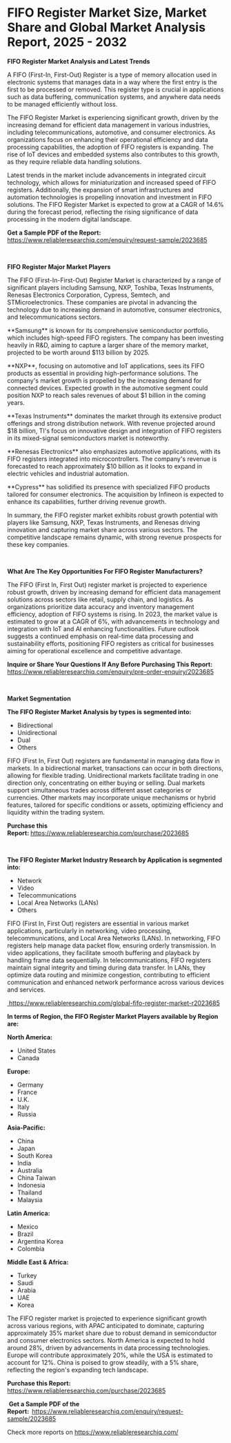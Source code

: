 <p><h1>FIFO Register Market Size, Market Share and Global Market Analysis Report, 2025 - 2032</h1></p><p><strong>FIFO Register Market Analysis and Latest Trends</strong></p>
<p><p>A FIFO (First-In, First-Out) Register is a type of memory allocation used in electronic systems that manages data in a way where the first entry is the first to be processed or removed. This register type is crucial in applications such as data buffering, communication systems, and anywhere data needs to be managed efficiently without loss.</p><p>The FIFO Register Market is experiencing significant growth, driven by the increasing demand for efficient data management in various industries, including telecommunications, automotive, and consumer electronics. As organizations focus on enhancing their operational efficiency and data processing capabilities, the adoption of FIFO registers is expanding. The rise of IoT devices and embedded systems also contributes to this growth, as they require reliable data handling solutions.</p><p>Latest trends in the market include advancements in integrated circuit technology, which allows for miniaturization and increased speed of FIFO registers. Additionally, the expansion of smart infrastructures and automation technologies is propelling innovation and investment in FIFO solutions. The FIFO Register Market is expected to grow at a CAGR of 14.6% during the forecast period, reflecting the rising significance of data processing in the modern digital landscape.</p></p>
<p><strong>Get a Sample PDF of the Report:&nbsp;</strong> <a href="https://www.reliableresearchiq.com/enquiry/request-sample/2023685?utm_campaign=2257&utm_medium=2&utm_source=Github&utm_content=ia&utm_term=12022025&utm_id=fifo-register">https://www.reliableresearchiq.com/enquiry/request-sample/2023685</a></p>
<p>&nbsp;</p>
<p><strong>FIFO Register Major Market Players</strong></p>
<p><p>The FIFO (First-In-First-Out) Register Market is characterized by a range of significant players including Samsung, NXP, Toshiba, Texas Instruments, Renesas Electronics Corporation, Cypress, Semtech, and STMicroelectronics. These companies are pivotal in advancing the technology due to increasing demand in automotive, consumer electronics, and telecommunications sectors.</p><p>**Samsung** is known for its comprehensive semiconductor portfolio, which includes high-speed FIFO registers. The company has been investing heavily in R&D, aiming to capture a larger share of the memory market, projected to be worth around $113 billion by 2025.</p><p>**NXP**, focusing on automotive and IoT applications, sees its FIFO products as essential in providing high-performance solutions. The company's market growth is propelled by the increasing demand for connected devices. Expected growth in the automotive segment could position NXP to reach sales revenues of about $1 billion in the coming years.</p><p>**Texas Instruments** dominates the market through its extensive product offerings and strong distribution network. With revenue projected around $18 billion, TI's focus on innovative design and integration of FIFO registers in its mixed-signal semiconductors market is noteworthy.</p><p>**Renesas Electronics** also emphasizes automotive applications, with its FIFO registers integrated into microcontrollers. The company's revenue is forecasted to reach approximately $10 billion as it looks to expand in electric vehicles and industrial automation.</p><p>**Cypress** has solidified its presence with specialized FIFO products tailored for consumer electronics. The acquisition by Infineon is expected to enhance its capabilities, further driving revenue growth.</p><p>In summary, the FIFO register market exhibits robust growth potential with players like Samsung, NXP, Texas Instruments, and Renesas driving innovation and capturing market share across various sectors. The competitive landscape remains dynamic, with strong revenue prospects for these key companies.</p></p>
<p>&nbsp;</p>
<p><strong>What Are The Key Opportunities For FIFO Register Manufacturers?</strong></p>
<p><p>The FIFO (First In, First Out) register market is projected to experience robust growth, driven by increasing demand for efficient data management solutions across sectors like retail, supply chain, and logistics. As organizations prioritize data accuracy and inventory management efficiency, adoption of FIFO systems is rising. In 2023, the market value is estimated to grow at a CAGR of 6%, with advancements in technology and integration with IoT and AI enhancing functionalities. Future outlook suggests a continued emphasis on real-time data processing and sustainability efforts, positioning FIFO registers as critical for businesses aiming for operational excellence and competitive advantage.</p></p>
<p><strong>Inquire or Share Your Questions If Any Before Purchasing This Report:</strong> <a href="https://www.reliableresearchiq.com/enquiry/pre-order-enquiry/2023685?utm_campaign=2257&utm_medium=2&utm_source=Github&utm_content=ia&utm_term=12022025&utm_id=fifo-register">https://www.reliableresearchiq.com/enquiry/pre-order-enquiry/2023685</a></p>
<p>&nbsp;</p>
<p><strong>Market Segmentation</strong></p>
<p><strong>The FIFO Register Market Analysis by types is segmented into:</strong></p>
<p><ul><li>Bidirectional</li><li>Unidirectional</li><li>Dual</li><li>Others</li></ul></p>
<p><p>FIFO (First In, First Out) registers are fundamental in managing data flow in markets. In a bidirectional market, transactions can occur in both directions, allowing for flexible trading. Unidirectional markets facilitate trading in one direction only, concentrating on either buying or selling. Dual markets support simultaneous trades across different asset categories or currencies. Other markets may incorporate unique mechanisms or hybrid features, tailored for specific conditions or assets, optimizing efficiency and liquidity within the trading system.</p></p>
<p><strong>Purchase this Report:&nbsp;</strong><a href="https://www.reliableresearchiq.com/purchase/2023685?utm_campaign=2257&utm_medium=2&utm_source=Github&utm_content=ia&utm_term=12022025&utm_id=fifo-register">https://www.reliableresearchiq.com/purchase/2023685</a></p>
<p>&nbsp;</p>
<p><strong>The FIFO Register Market Industry Research by Application is segmented into:</strong></p>
<p><ul><li>Network</li><li>Video</li><li>Telecommunications</li><li>Local Area Networks (LANs)</li><li>Others</li></ul></p>
<p><p>FIFO (First In, First Out) registers are essential in various market applications, particularly in networking, video processing, telecommunications, and Local Area Networks (LANs). In networking, FIFO registers help manage data packet flow, ensuring orderly transmission. In video applications, they facilitate smooth buffering and playback by handling frame data sequentially. In telecommunications, FIFO registers maintain signal integrity and timing during data transfer. In LANs, they optimize data routing and minimize congestion, contributing to efficient communication and enhanced network performance across various devices and services.</p></p>
<p><a href="https://www.reliableresearchiq.com/global-fifo-register-market-r2023685?utm_campaign=2257&utm_medium=2&utm_source=Github&utm_content=ia&utm_term=12022025&utm_id=fifo-register">&nbsp;https://www.reliableresearchiq.com/global-fifo-register-market-r2023685</a></p>
<p><strong>In terms of Region, the FIFO Register Market Players available by Region are:</strong></p>
<p>
    <p> <strong> North America: </strong>
        <ul>
            <li>United States</li>
            <li>Canada</li>
        </ul>
        </p> 
    <p> <strong> Europe: </strong>
        <ul>
            <li>Germany</li>
            <li>France</li>
            <li>U.K.</li>
            <li>Italy</li>
            <li>Russia</li>
        </ul>
        </p> 
    <p> <strong> Asia-Pacific: </strong>
        <ul>
            <li>China</li>
            <li>Japan</li>
            <li>South Korea</li>
            <li>India</li>
            <li>Australia</li>
            <li>China Taiwan</li>
            <li>Indonesia</li>
            <li>Thailand</li>
            <li>Malaysia</li>
        </ul>
        </p> 
    <p> <strong> Latin America: </strong>
        <ul>
            <li>Mexico</li>
            <li>Brazil</li>
            <li>Argentina Korea</li>
            <li>Colombia</li>
        </ul>
        </p> 
    <p> <strong> Middle East & Africa: </strong>
        <ul>
            <li>Turkey</li>
            <li>Saudi</li>
            <li>Arabia</li>
            <li>UAE</li>
            <li>Korea</li>
        </ul>
    </p>
    </p>
<p><p>The FIFO register market is projected to experience significant growth across various regions, with APAC anticipated to dominate, capturing approximately 35% market share due to robust demand in semiconductor and consumer electronics sectors. North America is expected to hold around 28%, driven by advancements in data processing technologies. Europe will contribute approximately 20%, while the USA is estimated to account for 12%. China is poised to grow steadily, with a 5% share, reflecting the region's expanding tech landscape.</p></p>
<p><strong>Purchase this Report: </strong><a href="https://www.reliableresearchiq.com/purchase/2023685?utm_campaign=2257&utm_medium=2&utm_source=Github&utm_content=ia&utm_term=12022025&utm_id=fifo-register">https://www.reliableresearchiq.com/purchase/2023685</a></p>
<p>&nbsp;<strong>Get a Sample PDF of the Report:&nbsp;&nbsp;</strong><a href="https://www.reliableresearchiq.com/enquiry/request-sample/2023685?utm_campaign=2257&utm_medium=2&utm_source=Github&utm_content=ia&utm_term=12022025&utm_id=fifo-register">https://www.reliableresearchiq.com/enquiry/request-sample/2023685</a></p>
<p><strong></strong></p>
<p>Check more reports on <a href="https://www.reliableresearchiq.com/?utm_campaign=2257&utm_medium=2&utm_source=Github&utm_content=ia&utm_term=12022025&utm_id=fifo-register">https://www.reliableresearchiq.com/</a></p>